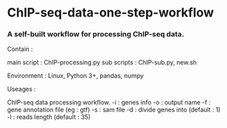 # ChIP-seq-data-one-step-workflow

### A self-built workflow for processing ChIP-seq data.

Contain :

main script : ChIP-processing.py
sub scripts : ChIP-sub.py, new.sh

Environment : Linux, Python 3+, pandas, numpy

Useages :

ChIP-seq data processing workflow.
  -i : genes info
  -o : output name
  -f : gene annotation file (eg : gtf)
  -s : sam file
  -d : divide genes into <int> (default : 1)
  -l : reads length (default : 35)
